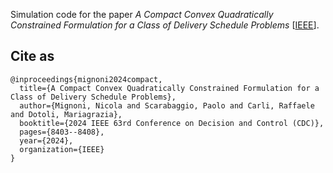 Simulation code for the paper *A Compact Convex Quadratically Constrained Formulation for a Class of Delivery Schedule Problems* [[IEEE](https://ieeexplore.ieee.org/document/10885832)].
## Cite as
```
@inproceedings{mignoni2024compact,
  title={A Compact Convex Quadratically Constrained Formulation for a Class of Delivery Schedule Problems},
  author={Mignoni, Nicola and Scarabaggio, Paolo and Carli, Raffaele and Dotoli, Mariagrazia},
  booktitle={2024 IEEE 63rd Conference on Decision and Control (CDC)},
  pages={8403--8408},
  year={2024},
  organization={IEEE}
}
```
